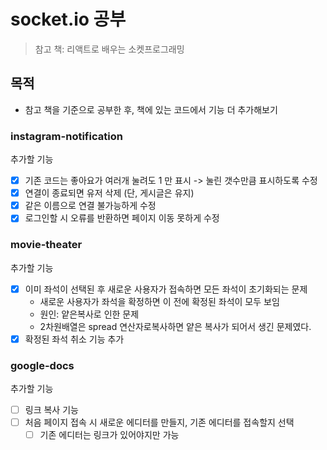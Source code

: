 # socket.io 공부

> 참고 책: 리액트로 배우는 소켓프로그래밍

## 목적

- 참고 책을 기준으로 공부한 후, 책에 있는 코드에서 기능 더 추가해보기

### instagram-notification

추가할 기능

- [x] 기존 코드는 좋아요가 여러개 눌려도 1 만 표시 -> 눌린 갯수만큼 표시하도록 수정
- [x] 연결이 종료되면 유저 삭제 (단, 게시글은 유지)
- [x] 같은 이름으로 연결 불가능하게 수정
- [x] 로그인할 시 오류를 반환하면 페이지 이동 못하게 수정

### movie-theater

추가할 기능

- [x] 이미 좌석이 선택된 후 새로운 사용자가 접속하면 모든 좌석이 초기화되는 문제
  - 새로운 사용자가 좌석을 확정하면 이 전에 확정된 좌석이 모두 보임
  - 원인: 얕은복사로 인한 문제
  - 2차원배열은 spread 연산자로복사하면 얕은 복사가 되어서 생긴 문제였다.
- [x] 확정된 좌석 취소 기능 추가

### google-docs

추가할 기능

- [ ] 링크 복사 기능
- [ ] 처음 페이지 접속 시 새로운 에디터를 만들지, 기존 에디터를 접속할지 선택
  - [ ] 기존 에디터는 링크가 있어야지만 가능
